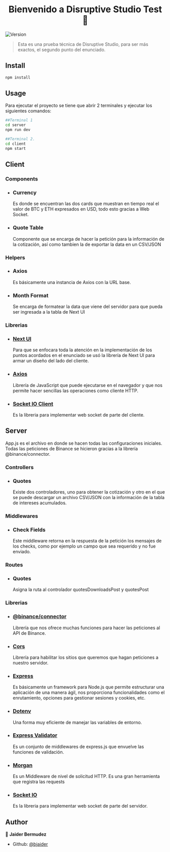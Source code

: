 <h1 align="center">Bienvenido a Disruptive Studio Test 👋</h1>
<p>
  <img alt="Version" src="https://img.shields.io/badge/version-0.1.0-blue.svg?cacheSeconds=2592000" />
</p>

> Esta es una prueba técnica de Disruptive Studio, para ser más exactos, el segundo punto del enunciado.

## Install

```sh
npm install
```

## Usage
Para ejecutar el proyecto se tiene que abrir 2 terminales y ejecutar los siguientes comandos:

```sh
##Terminal 1
cd server
npm run dev
```

```sh
##Terminal 2.
cd client
npm start
```

## Client

### Components

- ### Currency
  Es donde se encuentran las dos cards que muestran en tiempo real el valor de BTC y ETH expresados en USD, todo esto gracias a Web Socket.
- ### Quote Table
  Componente que se encarga de hacer la petición para la información de la cotización, así como tambien la de exportar la data en un CSV/JSON
  
### Helpers

- ### Axios
  Es básicamente una instancia de Axios con la URL base.
  
- ### Month Format
  Se encarga de formatear la data que viene del servidor para que pueda ser ingresada a la tabla de Next UI

### Librerias

- ### [Next UI](https://nextui.org/)
  Para que se enfocara toda la atención en la implementación de los puntos acordados en el enunciado se usó la librería de Next UI para armar un diseño del lado del cliente.
- ### [Axios](https://axios-http.com/docs/intro)
  Librería de JavaScript que puede ejecutarse en el navegador y que nos permite hacer sencillas las operaciones como cliente HTTP.
- ### [Socket IO Client](https://socket.io/docs/v4/)
  Es la libreria para implementar web socket de parte del cliente.
## Server

App.js es el archivo en donde se hacen todas las configuraciones iniciales. Todas las peticiones de Binance se hicieron gracias a la librería @binance/connector.

### Controllers

- ### Quotes
  Existe dos controladores, uno para obtener la cotización y otro en el que se puede descargar un archivo CSV/JSON con la información de la tabla de intereses acumulados.

### Middlewares

- ### Check Fields
  Este middleware retorna en la respuesta de la petición los mensajes de los checks, como por ejemplo un campo que sea requerido y no fue enviado.

### Routes

- ### Quotes
  Asigna la ruta al controlador quotesDownloadsPost y quotesPost

### Librerias

- ### [@binance/connector](https://github.com/binance/binance-connector-node)
  Librería que nos ofrece muchas funciones para hacer las peticiones al API de Binance.
- ### [Cors](https://www.npmjs.com/package/cors)
  Librería para habilitar los sitios que queremos que hagan peticiones a nuestro servidor.
- ### [Express](https://expressjs.com/)
  Es básicamente un framework para Node.js que permite estructurar una aplicación de una manera ágil, nos proporciona funcionalidades como el enrutamiento, opciones para gestionar sesiones y cookies, etc.
- ### [Dotenv](https://www.npmjs.com/package/dotenv)
  Una forma muy eficiente de manejar las variables de entorno.
- ### [Express Validator](https://express-validator.github.io/docs/)
  Es un conjunto de middlewares de express.js que envuelve las funciones de validación.
- ### [Morgan](https://www.npmjs.com/package/morgan)
  Es un Middleware de nivel de solicitud HTTP. Es una gran herramienta que registra las requests
- ### [Socket IO](https://socket.io/docs/v4/)
  Es la libreria para implementar web socket de parte del servidor.

## Author

👤 **Jaider Bermudez**

- Github: [@bjaider](https://github.com/bjaider)
